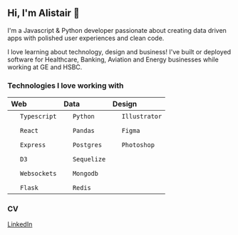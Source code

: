 ## Hi, I'm Alistair 👋

I'm a Javascript & Python developer passionate about creating data driven apps with polished user experiences and clean code.

I love learning about technology, design and business! I've built or deployed software for Healthcare, Banking, Aviation and Energy businesses while working at GE and HSBC.

### Technologies I love working with
| Web | Data | Design |
| :--- | :--- | :--- |
| <img width="16px" src="https://cdn.jsdelivr.net/gh/devicons/devicon/icons/typescript/typescript-original.svg" />  `Typescript` | <img width="16px" src="https://cdn.jsdelivr.net/gh/devicons/devicon/icons/python/python-original.svg" />  `Python` | <img width="16px" src="https://cdn.jsdelivr.net/gh/devicons/devicon/icons/illustrator/illustrator-plain.svg" />  `Illustrator` |
| | |
| <img width="16px" src="https://cdn.jsdelivr.net/gh/devicons/devicon/icons/react/react-original.svg" />  `React` | <img width="16px" src="https://cdn.jsdelivr.net/gh/devicons/devicon/icons/pandas/pandas-original.svg" />  `Pandas` | <img width="16px" src="https://cdn.jsdelivr.net/gh/devicons/devicon/icons/figma/figma-original.svg" />  `Figma` |
| | |
| <img width="16px" src="https://cdn.jsdelivr.net/gh/devicons/devicon/icons/express/express-original.svg" />  `Express` | <img width="16px" src="https://cdn.jsdelivr.net/gh/devicons/devicon/icons/postgresql/postgresql-original.svg" />  `Postgres` | <img width="16px" src="https://cdn.jsdelivr.net/gh/devicons/devicon/icons/photoshop/photoshop-plain.svg" />  `Photoshop` |
| | |
| <img width="16px" src="https://cdn.jsdelivr.net/gh/devicons/devicon/icons/d3js/d3js-original.svg" />  `D3` | <img width="16px" src="https://cdn.jsdelivr.net/gh/devicons/devicon/icons/sequelize/sequelize-original.svg" />  `Sequelize` |  |
| | |
| <img width="16px" src="https://cdn.jsdelivr.net/gh/devicons/devicon/icons/socketio/socketio-original.svg" />  `Websockets` | <img width="16px" src="https://cdn.jsdelivr.net/gh/devicons/devicon/icons/mongodb/mongodb-original.svg" />  `Mongodb` | |
| | |
| <img width="16px" src="https://cdn.jsdelivr.net/gh/devicons/devicon/icons/flask/flask-original.svg" />  `Flask` | <img width="16px" src="https://cdn.jsdelivr.net/gh/devicons/devicon/icons/redis/redis-original.svg" />  `Redis` | |

### CV
[LinkedIn](https://www.linkedin.com/in/garioch/)
